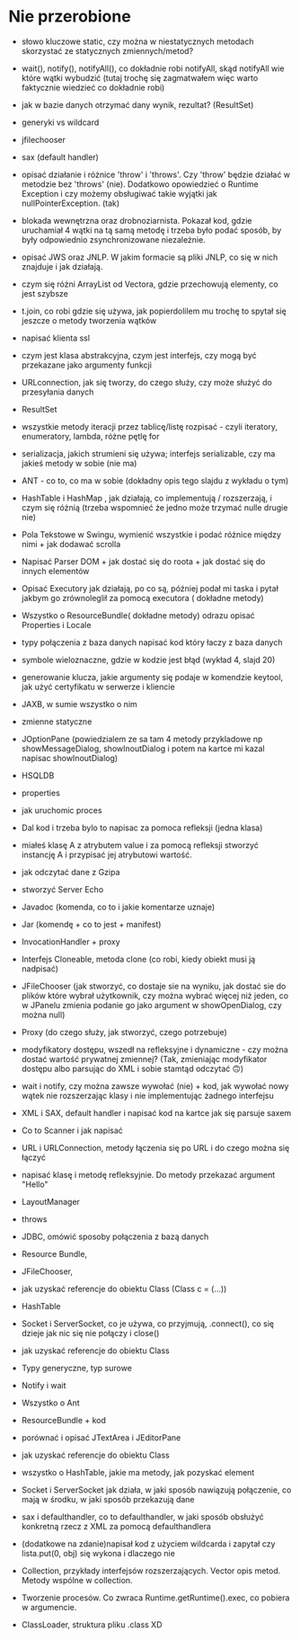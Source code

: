 # Nie przerobione

- słowo kluczowe static, czy można w niestatycznych metodach skorzystać ze statycznych zmiennych/metod?
- wait(), notify(), notifyAll(), co dokładnie robi notifyAll, skąd notifyAll wie które wątki wybudzić (tutaj trochę się zagmatwałem więc warto faktycznie wiedzieć co dokładnie robi)
- jak w bazie danych otrzymać dany wynik, rezultat? (ResultSet)

- generyki vs wildcard
-  jfilechooser
-  sax (default handler)

- opisać działanie i różnice 'throw' i 'throws'. Czy 'throw' będzie działać w metodzie bez 'throws' (nie). Dodatkowo opowiedzieć o Runtime Exception i czy możemy obsługiwać takie wyjątki jak nullPointerException. (tak)
- blokada wewnętrzna oraz drobnoziarnista. Pokazał kod, gdzie uruchamiał 4 wątki na tą samą metodę i trzeba było podać sposób, by były odpowiednio zsynchronizowane niezależnie.
- opisać JWS oraz JNLP. W jakim formacie są pliki JNLP, co się w nich znajduje i jak działają.

- czym się różni ArrayList od Vectora, gdzie przechowują elementy, co jest szybsze
- t.join, co robi gdzie się używa, jak  popierdolilem mu trochę to spytał się jeszcze o metody tworzenia wątków
- napisać klienta ssl

- czym jest klasa abstrakcyjna, czym jest interfejs, czy mogą być przekazane jako argumenty funkcji
- URLconnection, jak się tworzy, do czego służy, czy może służyć do przesyłania danych
- ResultSet

- wszystkie metody iteracji przez tablicę/listę rozpisać -  czyli iteratory, enumeratory, lambda, różne pętlę for
- serializacja, jakich strumieni się używa; interfejs serializable, czy ma jakieś metody w sobie (nie ma)
- ANT - co to, co ma w sobie (dokładny opis tego slajdu z wykładu o tym)

- HashTable i HashMap , jak działają, co implementują / rozszerzają, i czym się różnią (trzeba wspomnieć że jedno może trzymać nulle drugie nie)
- Pola Tekstowe w Swingu, wymienić wszystkie i podać różnice między nimi + jak dodawać scrolla
- Napisać Parser DOM + jak dostać się do roota + jak dostać się do innych elementów

- Opisać Executory jak działają, po co są, później  podał mi taska i pytał jakbym go zrównoleglił za pomocą executora ( dokładne metody)
- Wszystko o ResourceBundle( dokładne metody) odrazu opisać Properties i Locale
- typy połączenia z baza danych napisać kod który łaczy z baza danych

- symbole wieloznaczne, gdzie w kodzie jest błąd (wykład 4, slajd 20)
- generowanie klucza, jakie argumenty się podaje w komendzie keytool, jak użyć certyfikatu w serwerze i kliencie
- JAXB, w sumie wszystko o nim
- zmienne statyczne
- JOptionPane (powiedzialem ze sa tam 4 metody przykladowe np showMessageDialog, showInoutDialog i potem na kartce mi kazal napisac showInoutDialog)
- HSQLDB

- properties
- jak uruchomic proces
- Dal kod i trzeba bylo to napisac za pomoca refleksji (jedna klasa)

- miałeś klasę A z atrybutem value i za pomocą refleksji stworzyć instancję A i przypisać jej atrybutowi wartość.
- jak odczytać dane z Gzipa
- stworzyć Server Echo

- Javadoc (komenda, co to i jakie komentarze uznaje)
- Jar (komendę + co to jest + manifest)
- InvocationHandler + proxy

- Interfejs Cloneable, metoda clone (co robi, kiedy obiekt musi ją nadpisać)
- JFileChooser (jak stworzyć, co dostaje sie na wyniku, jak dostać sie do plików które wybrał użytkownik, czy można wybrać więcej niż jeden, co w JPanelu zmienia podanie go jako argument w showOpenDialog, czy można null)
- Proxy (do czego służy, jak stworzyć, czego potrzebuje)

- modyfikatory dostępu, wszedł na refleksyjne i dynamiczne - czy można dostać wartość prywatnej zmiennej? (Tak, zmieniając modyfikator dostępu albo parsując do XML i sobie stamtąd odczytać 🙃)
- wait i notify, czy można zawsze wywołać (nie) + kod, jak wywołać nowy wątek nie rozszerzając klasy i nie implementując żadnego interfejsu
- XML i SAX, default handler i napisać kod na kartce jak się parsuje saxem

- Co to Scanner i jak napisać
- URL i URLConnection, metody łączenia się po URL i do czego można się łączyć
- napisać klasę i metodę refleksyjnie. Do metody przekazać argument "Hello"

- LayoutManager
- throws
- JDBC, omówić sposoby połączenia z bazą danych
- Resource Bundle, 
- JFileChooser,

- jak uzyskać referencje do obiektu Class (Class c = (...))

- HashTable
- Socket i ServerSocket, co je używa, co przyjmują, .connect(), co się dzieje jak nic się nie połączy i close()
- jak uzyskać referencje do obiektu Class

- Typy generyczne, typ surowe
- Notify i wait
- Wszystko o Ant

- ResourceBundle + kod
- porównać i opisać JTextArea i JEditorPane
- jak uzyskać referencje do obiektu Class

- wszystko o HashTable, jakie ma metody, jak pozyskać element
- Socket i ServerSocket jak działa, w jaki sposób nawiązują połączenie, co mają w środku, w jaki sposób przekazują dane
- sax i defaulthandler, co to defaulthandler, w jaki sposób obsłużyć konkretną rzecz z XML za pomocą defaulthandlera
- (dodatkowe na zdanie)napisał kod z użyciem wildcarda i zapytał czy lista.put(0, obj) się wykona i dlaczego nie

-  Collection, przykłady interfejsów rozszerzających. Vector opis metod. Metody wspólne w collection. 
- Tworzenie procesów. Co zwraca Runtime.getRuntime().exec, co pobiera w argumencie.
- ClassLoader, struktura pliku .class XD